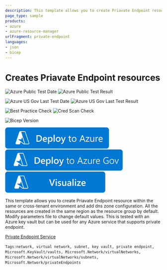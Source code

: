 ```yaml
---
description: This template allows you to create Priavate Endpoint resource within the same or cross-tenant environment and add dns zone configuration.
page_type: sample
products:
- azure
- azure-resource-manager
urlFragment: private-endpoint
languages:
- json
- bicep
---
```

# Creates Priavate Endpoint resources

![Azure Public Test Date](https://azurequickstartsservice.blob.core.windows.net/badges/quickstarts/microsoft.network/private-endpoint/PublicLastTestDate.svg)
![Azure Public Test Result](https://azurequickstartsservice.blob.core.windows.net/badges/quickstarts/microsoft.network/private-endpoint/PublicDeployment.svg)

![Azure US Gov Last Test Date](https://azurequickstartsservice.blob.core.windows.net/badges/quickstarts/microsoft.network/private-endpoint/FairfaxLastTestDate.svg)
![Azure US Gov Last Test Result](https://azurequickstartsservice.blob.core.windows.net/badges/quickstarts/microsoft.network/private-endpoint/FairfaxDeployment.svg)

![Best Practice Check](https://azurequickstartsservice.blob.core.windows.net/badges/quickstarts/microsoft.network/private-endpoint/BestPracticeResult.svg)
![Cred Scan Check](https://azurequickstartsservice.blob.core.windows.net/badges/quickstarts/microsoft.network/private-endpoint/CredScanResult.svg)

![Bicep Version](https://azurequickstartsservice.blob.core.windows.net/badges/quickstarts/microsoft.network/private-endpoint/BicepVersion.svg)

[![Deploy To Azure](https://raw.githubusercontent.com/Azure/azure-quickstart-templates/master/1-CONTRIBUTION-GUIDE/images/deploytoazure.svg?sanitize=true)](https://portal.azure.com/#create/Microsoft.Template/uri/https%3A%2F%2Fraw.githubusercontent.com%2FAzure%2Fazure-quickstart-templates%2Fmaster%2Fquickstarts%2Fmicrosoft.network%2Fprivate-endpoint%2Fazuredeploy.json)
[![Deploy To Azure US Gov](https://raw.githubusercontent.com/Azure/azure-quickstart-templates/master/1-CONTRIBUTION-GUIDE/images/deploytoazuregov.svg?sanitize=true)](https://portal.azure.us/#create/Microsoft.Template/uri/https%3A%2F%2Fraw.githubusercontent.com%2FAzure%2Fazure-quickstart-templates%2Fmaster%2Fquickstarts%2Fmicrosoft.network%2Fprivate-endpoint%2Fazuredeploy.json)
[![Visualize](https://raw.githubusercontent.com/Azure/azure-quickstart-templates/master/1-CONTRIBUTION-GUIDE/images/visualizebutton.svg?sanitize=true)](http://armviz.io/#/?load=https%3A%2F%2Fraw.githubusercontent.com%2FAzure%2Fazure-quickstart-templates%2Fmaster%2Fquickstarts%2Fmicrosoft.network%2Fprivate-endpoint%2Fazuredeploy.json)

This template allows you to create Priavate Endpoint resource within the same or cross-tenant environment and add dns zone configuration. All the resources are created in the same region as the resource group by default. Modify parameters file to change default values. This is tested with an Azure key vault but can be used for any Azure service that supports private endpoint.

[Private Endpoint Service](https://learn.microsoft.com/en-us/azure/private-link/private-endpoint-overview)

`Tags:network, virtual network, subnet, key vault, private endpoint, Microsoft.KeyVault/vaults, Microsoft.Network/virtualNetworks, Microsoft.Network/virtualNetworks/subnets, Microsoft.Network/privateEndpoints`